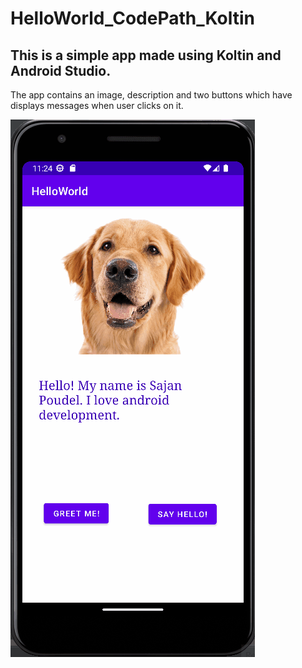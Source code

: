 # HelloWorld_CodePath_Koltin
<h2>This is a simple app made using Koltin and Android Studio. </h2>

 The app contains an image, description and two buttons which have displays messages when user clicks on it.
 
 
 ![image description](https://github.com/sajanpoudel/HelloWorld_CodePath_Koltin/blob/OutputScreen/HelloWorld_Koltin.gif)

 
